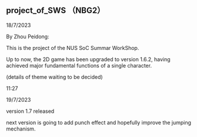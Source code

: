 ## project_of_SWS （NBG2）
18/7/2023


By Zhou Peidong:


This is the project of the NUS SoC Summar WorkShop.


Up to now, the 2D game has been upgraded to version 1.6.2, having achieved major fundamental functions of a single character. 

(details of theme waiting to be decided)

11:27


19/7/2023

version 1.7 released


next version is going to add punch effect and hopefully improve the jumping mechanism.
